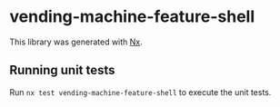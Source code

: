 # vending-machine-feature-shell

This library was generated with [Nx](https://nx.dev).

## Running unit tests

Run `nx test vending-machine-feature-shell` to execute the unit tests.
